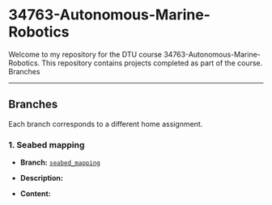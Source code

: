 # 34763-Autonomous-Marine-Robotics

Welcome to my repository for the DTU course 34763-Autonomous-Marine-Robotics. This repository contains projects completed as part of the course.
Branches

---

## Branches

Each branch corresponds to a different home assignment.

### 1. Seabed mapping 
- **Branch:** [`seabed_mapping`](https://github.com/busterbn/34763-Autonomous-Marine-Robotics/tree/seabed_mapping)
- **Description:**  
    
- **Content:**
